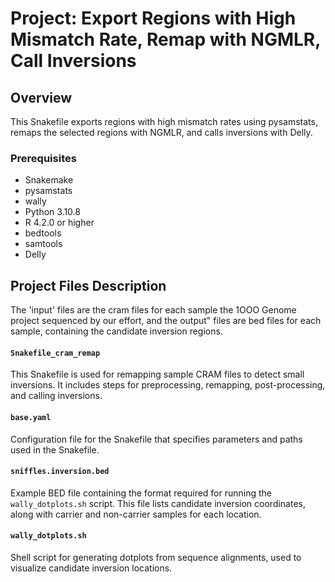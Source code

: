 # Project: Export Regions with High Mismatch Rate, Remap with NGMLR, Call Inversions

## Overview
This Snakefile exports regions with high mismatch rates using pysamstats, remaps the selected regions with NGMLR, and calls inversions with Delly.

### Prerequisites
- Snakemake
- pysamstats 
- wally
- Python 3.10.8
- R 4.2.0 or higher
- bedtools
- samtools
- Delly


## Project Files Description

The 'input' files are the cram files for each sample the 1OOO Genome project sequenced by our effort, and the output" files are bed files for each sample, containing the candidate inversion regions.

#### `Snakefile_cram_remap`
This Snakefile is used for remapping sample CRAM files to detect small inversions. It includes steps for preprocessing, remapping, post-processing, and calling inversions.

#### `base.yaml`
Configuration file for the Snakefile that specifies parameters and paths used in the Snakefile.

#### `sniffles.inversion.bed`
Example BED file containing the format required for running the `wally_dotplots.sh` script. This file lists candidate inversion coordinates, along with carrier and non-carrier samples for each location.

#### `wally_dotplots.sh`
Shell script for generating dotplots from sequence alignments, used to visualize candidate inversion locations.
